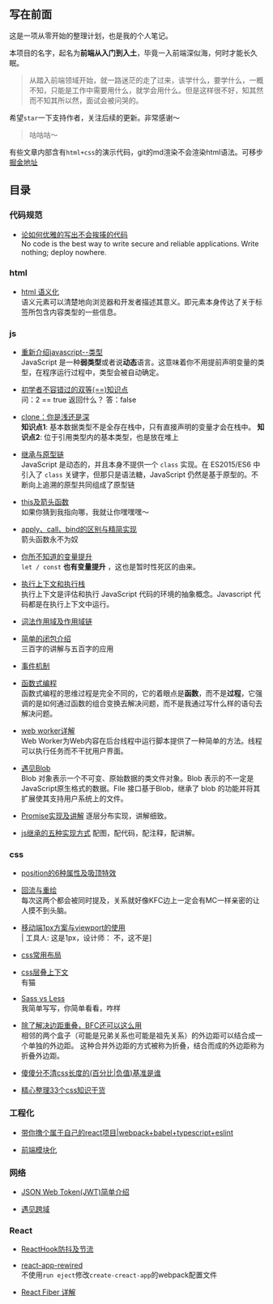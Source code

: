 
## 写在前面

这是一项从零开始的整理计划，也是我的个人笔记。

本项目的名字，起名为**前端从入门到入土**，毕竟一入前端深似海，何时才能长久眠。

> 从踏入前端领域开始，就一路迷茫的走了过来，该学什么，要学什么，一概不知，只能是工作中需要用什么，就学会用什么。但是这样很不好，知其然而不知其所以然，面试会被问哭的。

希望`star`一下支持作者，关注后续的更新。非常感谢～

> 咕咕咕～

有些文章内部含有`html+css`的演示代码，git的md渲染不会渲染html语法。可移步[掘金地址](https://juejin.cn/user/536217407721965/posts)  

## 目录

### 代码规范

- [论如何优雅的写出不会挨揍的代码](推荐代码规范.md)  
    No code is the best way to write secure and reliable applications. Write nothing; deploy nowhere. 

### html

- [html 语义化](html/html-yu-yi-hua.md)  
    语义元素可以清楚地向浏览器和开发者描述其意义。即元素本身传达了关于标签所包含内容类型的一些信息。

### js

- [重新介绍javascript--类型](js/zhong-xin-jie-shao-javascript-lei-xing.md)  
    JavaScript 是一种**弱类型**或者说**动态**语言。这意味着你不用提前声明变量的类型，在程序运行过程中，类型会被自动确定。

- [初学者不容错过的双等\(==\)知识点](js/chu-xue-zhe-bu-rong-cuo-guo-de-shuang-deng-zhi-shi-dian.md)  
    问：2 == true 返回什么？ 答：false

- [clone：你是浅还是深](js/clone.md)  
    **知识点1**: 基本数据类型不是全存在栈中，只有直接声明的变量才会在栈中。
    **知识点2**: 位于引用类型内的基本类型，也是放在堆上

- [继承与原型链](js/ji-cheng-yu-yuan-xing.md)  
    JavaScript 是动态的，并且本身不提供一个 `class` 实现。在 ES2015/ES6 中引入了 `class` 关键字，但那只是语法糖，JavaScript 仍然是基于原型的。不断向上追溯的原型共同组成了原型链

- [this及箭头函数](js/this.md)  
    如果你猜到我指向哪，我就让你嘿嘿嘿～

- [apply、call、bind的区别与精简实现](js/apply、call、bind.md)  
    箭头函数永不为奴

- [你所不知道的变量提升](js/bian-liang-ti-sheng.md)  
    `let / const` **也有变量提升** ，这也是暂时性死区的由来。

- [执行上下文和执行栈](js/zhi-hang-shang-xia-wen-he-zhi-hang-zhan.md)  
    执行上下文是评估和执行 JavaScript 代码的环境的抽象概念。Javascript 代码都是在执行上下文中运行。  

- [词法作用域及作用域链](js/ci-fa-zuo-yong-yu-ji-zuo-yong-yu-lian.md)  

- [简单的闭包介绍](js/jian-dan-de-bi-bao-jie-shao.md)  
    三百字的讲解与五百字的应用

- [事件机制](js/shi-jian-ji-zhi.md)  

- [函数式编程](js/han-shu-shi-bian-cheng.md)  
    函数式编程的思维过程是完全不同的，它的着眼点是**函数**，而不是**过程**，它强调的是如何通过函数的组合变换去解决问题，而不是我通过写什么样的语句去解决问题。

- [web worker详解](js/web-worker.md)  
    Web Worker为Web内容在后台线程中运行脚本提供了一种简单的方法。线程可以执行任务而不干扰用户界面。

- [遇见Blob](js/Blob.md)  
    Blob 对象表示一个不可变、原始数据的类文件对象。Blob 表示的不一定是JavaScript原生格式的数据。File 接口基于Blob，继承了 blob 的功能并将其扩展使其支持用户系统上的文件。

- [Promise实现及讲解](js/Promise.md)
    逐层分布实现，讲解细致。

- [js继承的五种实现方式](js/js-jicheng.md)
    配图，配代码，配注释，配讲解。

### css

- [position的6种属性及吸顶特效](css/position.md)  

- [回流与重绘](css/hui-liu-yu-zhong-hui.md)  
    每次这两个都会被同时提及，关系就好像KFC边上一定会有MC一样亲密的让人摸不到头脑。
    
- [移动端1px方案与viewport的使用](css/yi-dong-duan-1px-fang-an.md)  
     | 工具人: 这是1px，设计师： 不，这不是]
     
- [css常用布局](css/css-chang-yong-bu-ju.md)  

- [css层叠上下文](css/css-ceng-die-shang-xia-wen.md)  
    有猫
    
- [Sass vs Less](css/SassVsLess.md)  
    我简单写写，你简单看看，咋样

- [除了解决边距重叠，BFC还可以这么用](css/BFC.md)  
    相邻的两个盒子（可能是兄弟关系也可能是祖先关系）的外边距可以结合成一个单独的外边距。 这种合并外边距的方式被称为折叠，结合而成的外边距称为折叠外边距。  
    
- [傻傻分不清css长度的(百分比|负值)基准是谁](css/傻傻分不清css长度百分比相对于谁.md)  
  
- [精心整理33个css知识干货](css/知识总结.md)  

  
### 工程化

- [带你撸个属于自己的react项目|webpack+babel+typescript+eslint](工程化/随手建一个属于自己的项目.md)  

- [前端模块化](工程化/前端模块化.md)  

### 网络

- [JSON Web Token(JWT)简单介绍](网络/JSONWebToken.md)  

- [遇见跨域](网络/跨域.md)  

### React

- [ReactHook防抖及节流](react/hook防抖及节流.md)  
- [react-app-rewired](react/react-app-rewired.md)  
    不使用`run eject`修改`create-creact-app`的webpack配置文件

- [React Fiber 详解](react/Fiber.md)